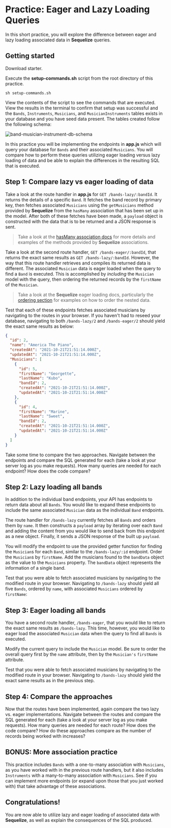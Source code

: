 # Practice: Eager and Lazy Loading Queries

In this short practice, you will explore the difference between eager and lazy
loading associated data in **Sequelize** queries.

## Getting started

Download starter. 

Execute the __setup-commands.sh__ script from the root directory of this
practice. 

```shell
sh setup-commands.sh
```

View the contents of the script to see the commands that are executed. View the
results in the terminal to confirm that setup was successful and the `Bands`,
`Instruments`, `Musicians`, and `MusicianInstruments` tables exists in your
database and you have seed data present. The tables created follow the following
schema:

![band-musician-instrument-db-schema]

In this practice you will be implementing the endpoints in __app.js__ which will
query your database for `Bands` and their associated `Musicians`. You will
compare how to perform these queries utilizing eager loading versus lazy loading
of data and be able to explain the differences in the resulting SQL that is
executed.

## Step 1: Compare lazy vs eager loading of data

Take a look at the route handler in __app.js__ for `GET /bands-lazy/:bandId`. It
returns the details of a specific `Band`. It fetches the band record by primary
key, then fetches associated `Musicians` using the `getMusicians` method
provided by **Sequelize** from the `hasMany` association that has been set up in
the model. After both of these fetches have been made, a `payload` object is
constructed with the data that is to be returned and a JSON response is sent.

> Take a look at the [hasMany association docs][hasMany-docs] for more details
> and examples of the methods provided by **Sequelize** associations.

Take a look at the second route handler, `GET /bands-eager/:bandId`, that returns the
exact same results as `GET /bands-lazy/:bandId`. However, the way that this route
handler retrieves and compiles its returned data is different. The associated
`Musician` data is eager loaded when the query to find a `Band` is executed. This is
accomplished by *including* the `Musician` model with the query, then ordering the
returned records by the `firstName` of the `Musician`.

> Take a look at the **Sequelize** eager loading docs, particularly the
> [ordering section][order-eager-docs] for examples on how to order the nested
> data.

Test that each of these endpoints fetches associated musicians by navigating to
the routes in your browser. If you haven't had to reseed your database,
navigating to both `/bands-lazy/2` and `/bands-eager/2` should yield the exact
same results as below:

```json
{
  "id": 2,
  "name": "America The Piano",
  "createdAt": "2021-10-21T21:51:14.000Z",
  "updatedAt": "2021-10-21T21:51:14.000Z",
  "Musicians": [
    {
      "id": 5,
      "firstName": "Georgette",
      "lastName": "Kubo",
      "bandId": 2,
      "createdAt": "2021-10-21T21:51:14.000Z",
      "updatedAt": "2021-10-21T21:51:14.000Z"
    },
    {
      "id": 4,
      "firstName": "Marine",
      "lastName": "Sweet",
      "bandId": 2,
      "createdAt": "2021-10-21T21:51:14.000Z",
      "updatedAt": "2021-10-21T21:51:14.000Z"
    }
  ]
}
```

Take some time to compare the two approaches. Navigate between the endpoints
and compare the SQL generated for each (take a look at your server log as you
make requests). How many queries are needed for each endpoint? How does the code
compare?


## Step 2: Lazy loading all bands

In addition to the individual band endpoints, your API has endpoints to return
data about all `Bands`. You would like to expand these endpoints to include the
same associated `Musician` data as the individual `Band` endpoints.

The route handler for `/bands-lazy` currently fetches all `Bands` and orders
them by `name`. It then constructs a `payload` array by iterating over each
`Band` and adding the content from you would like to send back from this
endpoint as a new object. Finally, it sends a JSON response of the built up
`payload`.

You will modify the endpoint to use the provided getter function for finding the
`Musician`s for each `Band`, similar to the `/bands-lazy/:id` endpoint. Order the
`Musician`s by `firstName`. Add the musicians found to the `bandData` object
as the value to the `Musicians` property. The `bandData` object represents the
information of a single band.

Test that you were able to fetch associated musicians by navigating to the
modified route in your browser. Navigating to `/bands-lazy` should yield all
five `Bands`, ordered by `name`, with associated `Musicians` ordered by
`firstName`:


## Step 3: Eager loading all bands

You have a second route handler, `/bands-eager`, that you would like to return
the exact same results as `/bands-lazy`. This time, however, you would like to
eager load the associated `Musician` data when the query to find all `Bands` is
executed.

Modify the current query to include the `Musician` model. Be sure to order the
overall query first by the `name` attribute, then by the `Musician's`
`firstName` attribute.

Test that you were able to fetch associated musicians by navigating to the modified
route in your browser. Navigating to `/bands-lazy` should yield the exact same
results as in the previous step.


## Step 4: Compare the approaches

Now that the routes have been implemented, again compare the two lazy vs. eager
implementations. Navigate between the routes and compare the SQL generated for
each (take a look at your server log as you make requests). How many queries are
needed for each route? How does the code compare? How do these approaches
compare as the number of records being worked with increases?


## BONUS: More association practice

This practice includes `Bands` with a one-to-many association with `Musicians`,
as you have worked with in the previous route handlers, but it also includes
`Instruments` with a many-to-many association with `Musicians`. See if you can
implement more endpoints (or expand upon those that you just worked with) that
take advantage of these associations.


## Congratulations!

You are now able to utilize lazy and eager loading of associated data with
**Sequelize**, as well as explain the consequences of the SQL produced.


[band-musician-instrument-db-schema]: https://appacademy-open-assets.s3.us-west-1.amazonaws.com/Modular-Curriculum/content/week-11/practices/band-musician-instrument-db-schema.png
[band-musician-instrument-db-diagram-info]: https://appacademy-open-assets.s3.us-west-1.amazonaws.com/Modular-Curriculum/content/week-11/practices/band-musician-instrument-db-diagram-info.txt
[hasMany-docs]: https://sequelize.org/master/class/src/associations/has-many.js~HasMany.html#instance-method-get
[order-eager-docs]: https://sequelize.org/master/manual/eager-loading.html#ordering-eager-loaded-associations
